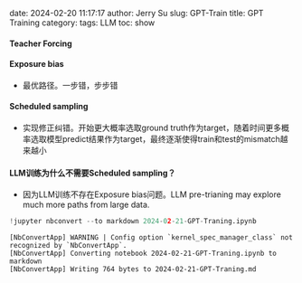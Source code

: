 date: 2024-02-20 11:17:17
author: Jerry Su
slug: GPT-Train
title: GPT Training
category: 
tags: LLM
toc: show

#### Teacher Forcing

#### Exposure bias

- 最优路径。一步错，步步错

#### Scheduled sampling

- 实现修正纠错。开始更大概率选取ground truth作为target，随着时间更多概率选取模型predict结果作为target，最终逐渐使得train和test的mismatch越来越小

#### LLM训练为什么不需要Scheduled sampling？

- 因为LLM训练不存在Exposure bias问题。LLM pre-trianing may explore much more paths from large data.


```python
!jupyter nbconvert --to markdown 2024-02-21-GPT-Traning.ipynb
```

    [NbConvertApp] WARNING | Config option `kernel_spec_manager_class` not recognized by `NbConvertApp`.
    [NbConvertApp] Converting notebook 2024-02-21-GPT-Traning.ipynb to markdown
    [NbConvertApp] Writing 764 bytes to 2024-02-21-GPT-Traning.md



```python

```
